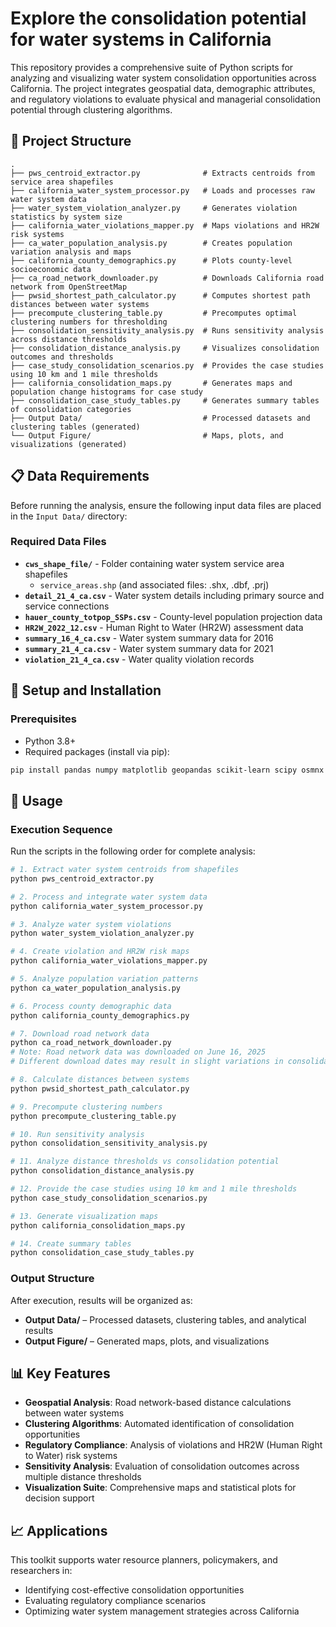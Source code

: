 # Explore the consolidation potential for water systems in California

This repository provides a comprehensive suite of Python scripts for analyzing and visualizing water system consolidation opportunities across California. The project integrates geospatial data, demographic attributes, and regulatory violations to evaluate physical and managerial consolidation potential through clustering algorithms.

## 📁 Project Structure

```
.
├── pws_centroid_extractor.py              # Extracts centroids from service area shapefiles
├── california_water_system_processor.py   # Loads and processes raw water system data
├── water_system_violation_analyzer.py     # Generates violation statistics by system size
├── california_water_violations_mapper.py  # Maps violations and HR2W risk systems
├── ca_water_population_analysis.py        # Creates population variation analysis and maps
├── california_county_demographics.py      # Plots county-level socioeconomic data
├── ca_road_network_downloader.py          # Downloads California road network from OpenStreetMap
├── pwsid_shortest_path_calculator.py      # Computes shortest path distances between water systems
├── precompute_clustering_table.py         # Precomputes optimal clustering numbers for thresholding
├── consolidation_sensitivity_analysis.py  # Runs sensitivity analysis across distance thresholds
├── consolidation_distance_analysis.py     # Visualizes consolidation outcomes and thresholds
├── case_study_consolidation_scenarios.py  # Provides the case studies using 10 km and 1 mile thresholds
├── california_consolidation_maps.py       # Generates maps and population change histograms for case study
├── consolidation_case_study_tables.py     # Generates summary tables of consolidation categories
├── Output Data/                           # Processed datasets and clustering tables (generated)
└── Output Figure/                         # Maps, plots, and visualizations (generated)
```

## 📋 Data Requirements

Before running the analysis, ensure the following input data files are placed in the `Input Data/` directory:

### Required Data Files
- **`cws_shape_file/`** - Folder containing water system service area shapefiles
  - `service_areas.shp` (and associated files: .shx, .dbf, .prj)
- **`detail_21_4_ca.csv`** - Water system details including primary source and service connections
- **`hauer_county_totpop_SSPs.csv`** - County-level population projection data
- **`HR2W_2022_12.csv`** - Human Right to Water (HR2W) assessment data
- **`summary_16_4_ca.csv`** - Water system summary data for 2016
- **`summary_21_4_ca.csv`** - Water system summary data for 2021
- **`violation_21_4_ca.csv`** - Water quality violation records

## 🔧 Setup and Installation

### Prerequisites
- Python 3.8+
- Required packages (install via pip):

```bash
pip install pandas numpy matplotlib geopandas scikit-learn scipy osmnx shapely
```

## 🚀 Usage

### Execution Sequence
Run the scripts in the following order for complete analysis:

```bash
# 1. Extract water system centroids from shapefiles
python pws_centroid_extractor.py

# 2. Process and integrate water system data
python california_water_system_processor.py

# 3. Analyze water system violations
python water_system_violation_analyzer.py

# 4. Create violation and HR2W risk maps
python california_water_violations_mapper.py

# 5. Analyze population variation patterns
python ca_water_population_analysis.py

# 6. Process county demographic data
python california_county_demographics.py

# 7. Download road network data
python ca_road_network_downloader.py
# Note: Road network data was downloaded on June 16, 2025
# Different download dates may result in slight variations in consolidation estimates

# 8. Calculate distances between systems
python pwsid_shortest_path_calculator.py

# 9. Precompute clustering numbers
python precompute_clustering_table.py

# 10. Run sensitivity analysis
python consolidation_sensitivity_analysis.py

# 11. Analyze distance thresholds vs consolidation potential
python consolidation_distance_analysis.py

# 12. Provide the case studies using 10 km and 1 mile thresholds
python case_study_consolidation_scenarios.py

# 13. Generate visualization maps
python california_consolidation_maps.py

# 14. Create summary tables
python consolidation_case_study_tables.py
```

### Output Structure
After execution, results will be organized as:
- **Output Data/** – Processed datasets, clustering tables, and analytical results
- **Output Figure/** – Generated maps, plots, and visualizations

## 📊 Key Features

- **Geospatial Analysis**: Road network-based distance calculations between water systems
- **Clustering Algorithms**: Automated identification of consolidation opportunities
- **Regulatory Compliance**: Analysis of violations and HR2W (Human Right to Water) risk systems
- **Sensitivity Analysis**: Evaluation of consolidation outcomes across multiple distance thresholds
- **Visualization Suite**: Comprehensive maps and statistical plots for decision support

## 📈 Applications

This toolkit supports water resource planners, policymakers, and researchers in:
- Identifying cost-effective consolidation opportunities
- Evaluating regulatory compliance scenarios
- Optimizing water system management strategies across California
